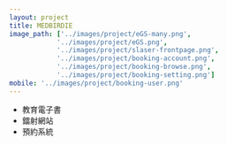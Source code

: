 ```yaml
---
layout: project
title: MEDBIRDIE
image_path: ['../images/project/eGS-many.png',
			'../images/project/eGS.png',
			'../images/project/slaser-frontpage.png',
			'../images/project/booking-account.png',
			'../images/project/booking-browse.png',
			'../images/project/booking-setting.png']
mobile: '../images/project/booking-user.png'
---
```

-   教育電子書
-   鐳射網站
-   預約系統